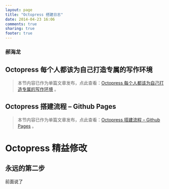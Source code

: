 ```yaml
---
layout: page
title: "Octopress 搭建日志"
date: 2014-04-23 16:06
comments: true
sharing: true
footer: true
---
```

### 郝海龙

## Octopress 每个人都该为自己打造专属的写作环境

> 本节内容已作为单篇文章发布，点此查看：[Octopress 每个人都该为自己打造专属的写作环境](http://shengmingzhiqing.com/blog/everybody-should-build-his-own-writing-space.html) 。

## Octopress 搭建流程 – Github Pages

> 本节内容已作为单篇文章发布，点此查看：[Octopress 搭建流程 – Github Pages](http://shengmingzhiqing.com/blog/setup-octopress-with-github-pages.html) 。

# Octopress 精益修改

## 永远的第二步

前面说了











